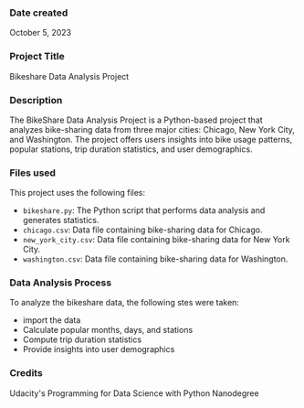 
### Date created
October 5, 2023

### Project Title
Bikeshare Data Analysis Project

### Description
The BikeShare Data Analysis Project is a Python-based project that analyzes bike-sharing data from three major cities: Chicago, New York City, and Washington. The project offers users insights into bike usage patterns, popular stations, trip duration statistics, and user demographics.

### Files used
This project uses the following files:
- `bikeshare.py`: The Python script that performs data analysis and generates statistics.
- `chicago.csv`: Data file containing bike-sharing data for Chicago.
- `new_york_city.csv`: Data file containing bike-sharing data for New York City.
- `washington.csv`: Data file containing bike-sharing data for Washington.

### Data Analysis Process
To analyze the bikeshare data, the following stes were taken:
- import the data
- Calculate popular months, days, and stations
- Compute trip duration statistics
- Provide insights into user demographics

### Credits
Udacity's Programming for Data Science with Python Nanodegree

